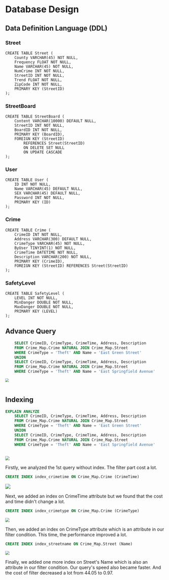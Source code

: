 # Database Design
## Data Definition Language (DDL)
### Street
    CREATE TABLE Street (
        County VARCHAR(45) NOT NULL,
        Frequency FLOAT NOT NULL,
        Name VARCHAR(45) NOT NULL,
        NumCrime INT NOT NULL,
        StreetID INT NOT NULL,
        Trend FLOAT NOT NULL,
        ZipCode INT NOT NULL,
        PRIMARY KEY (StreetID)
    );
### StreetBoard
    CREATE TABLE StreetBoard (
        Content VARCHAR(10000) DEFAULT NULL,
        StreetID INT NOT NULL,
        BoardID INT NOT NULL,
        PRIMARY KEY (BoardID),
        FOREIGN KEY (StreetID)
            REFERENCES Street(StreetID)
            ON DELETE SET NULL
            ON UPDATE CASCADE 
    );
### User
    CREATE TABLE User (
        ID INT NOT NULL,
        Name VARCHAR(45) DEFAULT NULL,
        SEX VARCHAR(45) DEFAULT NULL,
        Password INT NOT NULL,
        PRIMARY KEY (ID)
    );
### Crime
    CREATE TABLE Crime (
        CrimeID INT NOT NULL,
        Address VARCHAR(300) DEFAULT NULL,
        CrimeType VARCHAR(45) NOT NULL,
        ByUser TINYINT(1) NOT NULL,
        CrimeTime DATETIME NOT NULL,
        Description VARCHAR(200) NOT NULL,
        PRIMARY KEY (CrimeID),
        FOREIGN KEY (StreetID) REFERENCES Street(StreetID) 
    );
### SafetyLevel
    CREATE TABLE SafetyLevel (
        LEVEL INT NOT NULL,
        MinDanger DOUBLE NOT NULL,
        MaxDanger DOUBLE NOT NULL,
        PRIMARY KEY (LEVEL)
    );

## Advance Query

```sql
	SELECT CrimeID, CrimeType, CrimeTime, Address, Description
	FROM Crime_Map.Crime NATURAL JOIN Crime_Map.Street
	WHERE CrimeType = 'Theft' AND Name = 'East Green Street'
	UNION
	SELECT CrimeID, CrimeType, CrimeTime, Address, Description
	FROM Crime_Map.Crime NATURAL JOIN Crime_Map.Street
	WHERE CrimeType = 'Theft' AND Name = 'East Springfield Avenue'
```

<img src="D:\Desktop\学习资料\CS411\fa22-cs411-A-team004-411Survive\doc\imgs\ADQUERY1_15rows.png" style="zoom:67%;" />









```sql

```



## Indexing 

```sql
EXPLAIN ANALYZE 
	SELECT CrimeID, CrimeType, CrimeTime, Address, Description
	FROM Crime_Map.Crime NATURAL JOIN Crime_Map.Street
	WHERE CrimeType = 'Theft' AND Name = 'East Green Street'
	UNION
	SELECT CrimeID, CrimeType, CrimeTime, Address, Description
	FROM Crime_Map.Crime NATURAL JOIN Crime_Map.Street
	WHERE CrimeType = 'Theft' AND Name = 'East Springfield Avenue'
	
```

<img src="D:\Desktop\学习资料\CS411\fa22-cs411-A-team004-411Survive\doc\imgs\QUERY1_without_index.png" style="zoom: 80%;" />

Firstly, we analyzed the 1st query without index. The filter part cost a lot.

```sql
CREATE INDEX index_crimetime ON Crime_Map.Crime (CrimeTime)
```

![](D:\Desktop\学习资料\CS411\fa22-cs411-A-team004-411Survive\doc\imgs\QUERY1_index1.png)

Next, we added an index on CrimeTime attribute but we found that the cost and time didn't change a lot.

```sql
CREATE INDEX index_crimetype ON Crime_Map.Crime (CrimeType)
```

<img src="D:\Desktop\学习资料\CS411\fa22-cs411-A-team004-411Survive\doc\imgs\QUERY1_index2.png" style="zoom:80%;" />

Then, we added an index on CrimeType attribute which is an attribute in our filter condition. This time, the performance improved a lot.

```sql
CREATE INDEX index_streetname ON Crime_Map.Street (Name)
```

<img src="D:\Desktop\学习资料\CS411\fa22-cs411-A-team004-411Survive\doc\imgs\QUERY1_index3.png" style="zoom:80%;" />

Finally, we added one more index on Street's Name which is also an attribute in our filter condition. Our query's speed also became faster. And the cost of filter decreased a lot from 44.05 to 0.97.
